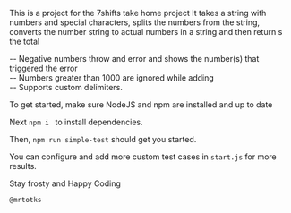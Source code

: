 This is a project for the 7shifts take home project
It takes a string with numbers and special characters, splits the numbers from the string, converts the number string to actual numbers in a string and then return s the total

-- Negative numbers throw and error and shows the number(s) that triggered the error\
-- Numbers greater than 1000 are ignored while adding\
-- Supports custom delimiters.

To get started, make sure NodeJS and npm are installed and up to date

Next ```npm i ``` to install dependencies.

Then, ```npm run simple-test``` should get you started.

You can configure and add more custom test cases in ```start.js``` for more results.

Stay frosty and Happy Coding

```@mrtotks```
